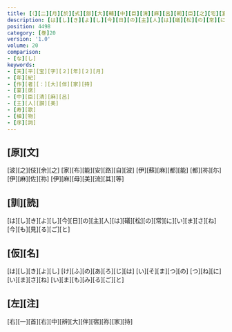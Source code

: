 ```yaml
---
title: [（][二][月][於][式][部][大][輔][中][臣][清][麻][呂][朝][臣][之][宅][宴][歌][十]<[五]>[首][）]
description: [は][し][き][よ][し][今][日][の][主][人][は][礒][松][の][常][に][い][ま][さ][ね][今][も][見][る][ご][と]
position: 4498
category: [巻]20
version: '1.0'
volume: 20
comparison:
- [な][し]
keywords:
- [天][平][宝][字][２][年][２][月]
- [年][紀]
- [作][者][：][大][伴][家][持]
- [宴][席]
- [中][臣][清][麻][呂]
- [主][人][讃][美]
- [寿][歌]
- [植][物]
- [序][詞]
---
```


## [原][文]

[波][之][伎][余][之] [家][布][能][安][路][自][波] [伊][蘇][麻][都][能] [都][祢][尓][伊][麻][佐][祢] [伊][麻][母][美][流][其][等]

## [訓][読]

[は][し][き][よ][し][今][日][の][主][人][は][礒][松][の][常][に][い][ま][さ][ね][今][も][見][る][ご][と]

## [仮][名]

[は][し][き][よ][し] [け][ふ][の][あ][ろ][じ][は] [い][そ][ま][つ][の] [つ][ね][に][い][ま][さ][ね] [い][ま][も][み][る][ご][と]

## [左][注]

[右][一][首][右][中][辨][大][伴][宿][祢][家][持]
